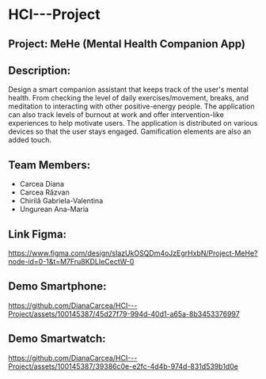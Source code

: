 # HCI---Project
## Project: MeHe (Mental Health Companion App)

## Description:
  Design a smart companion assistant that keeps track of the user's mental health. From checking the level of daily exercises/movement, breaks, and meditation to interacting with other positive-energy people. The application can also track levels of burnout at work and offer intervention-like experiences to help motivate users. The application is distributed on various devices so that the user stays engaged. Gamification elements are also an added touch.  
  
## Team Members: 
- Carcea Diana
- Carcea Răzvan
- Chirilă Gabriela-Valentina
- Ungurean Ana-Maria

## Link Figma: 
https://www.figma.com/design/sIazUkOSQDm4oJzEgrHxbN/Project-MeHe?node-id=0-1&t=M7Fru8KDLIeCectW-0

## Demo Smartphone: 
https://github.com/DianaCarcea/HCI---Project/assets/100145387/45d27f79-994d-40d1-a65a-8b3453376997

## Demo Smartwatch: 
https://github.com/DianaCarcea/HCI---Project/assets/100145387/39386c0e-e2fc-4d4b-974d-831d539b1d0e
